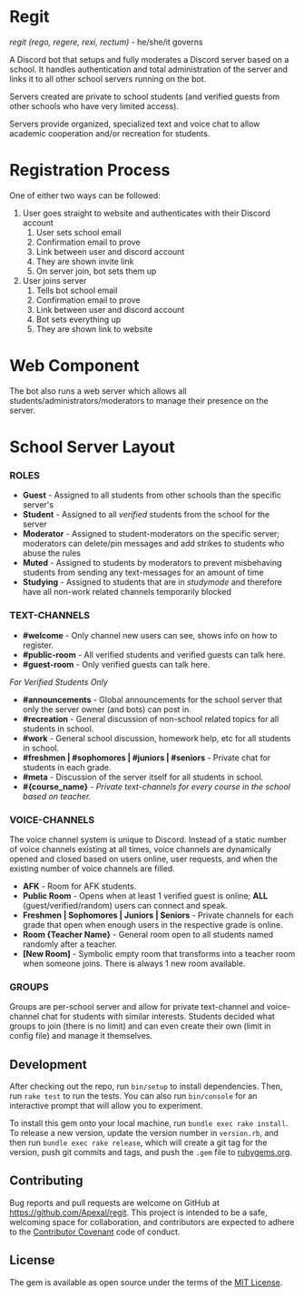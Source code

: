 # Regit
*regit (rego, regere, rexi, rectum)* - he/she/it governs

A Discord bot that setups and fully moderates a Discord server based on a school. It handles authentication and total administration of the server and links it to all other school servers
running on the bot.

Servers created are private to school students (and verified guests from other schools who have very limited access).

Servers provide organized, specialized text and voice chat to allow academic cooperation and/or recreation for students. 

# Registration Process
One of either two ways can be followed:
1. User goes straight to website and authenticates with their Discord account
    1. User sets school email
    2. Confirmation email to prove
    3. Link between user and discord account
    4. They are shown invite link
    5. On server join, bot sets them up
2. User joins server
    1. Tells bot school email
    2. Confirmation email to prove
    3. Link between user and discord account
    4. Bot sets everything up
    5. They are shown link to website

# Web Component
The bot also runs a web server which allows all students/administrators/moderators to manage their presence on the server.

# School Server Layout

### ROLES
- **Guest** - Assigned to all students from other schools than the specific server's
- **Student** - Assigned to all *verified* students from the school for the server
- **Moderator** - Assigned to student-moderators on the specific server; moderators can delete/pin messages and add strikes to students who abuse the rules
- **Muted** - Assigned to students by moderators to prevent misbehaving students from sending any text-messages for an amount of time
- **Studying** - Assigned to students that are in *studymode* and therefore have all non-work related channels temporarily blocked

### TEXT-CHANNELS
- **#welcome** - Only channel new users can see, shows info on how to register.
- **#public-room** - All verified students and verified guests can talk here.
- **#guest-room** - Only verified guests can talk here.

*For Verified Students Only*
- **#announcements** - Global announcements for the school server that only the server owner (and bots) can post in.
- **#recreation** - General discussion of non-school related topics for all students in school.
- **#work** - General school discussion, homework help, etc for all students in school.
- **#freshmen | #sophomores | #juniors | #seniors** - Private chat for students in each grade.
- **#meta** - Discussion of the server itself for all students in school.
- **#{course_name}** - *Private text-channels for every course in the school based on teacher.*

### VOICE-CHANNELS
The voice channel system is unique to Discord. Instead of a static number of voice channels existing at all times, voice channels are dynamically
opened and closed based on users online, user requests, and when the existing number of voice channels are filled.
- **AFK** - Room for AFK students.
- **Public Room** - Opens when at least 1 verified guest is online; **ALL** (guest/verified/random) users can connect and speak.
- **Freshmen | Sophomores | Juniors | Seniors** - Private channels for each grade that open when enough users in the respective grade is online.
- **Room {Teacher Name}** - General room open to all students named randomly after a teacher.
- **[New Room]** - Symbolic empty room that transforms into a teacher room when someone joins. There is always 1 new room available.

### GROUPS
Groups are per-school server and allow for private text-channel and voice-channel chat for students with similar interests. Students decided what groups to join (there is no limit) and can
even create their own (limit in config file) and manage it themselves.

## Development

After checking out the repo, run `bin/setup` to install dependencies. Then, run `rake test` to run the tests. You can also run `bin/console` for an interactive prompt that will allow you to experiment.

To install this gem onto your local machine, run `bundle exec rake install`. To release a new version, update the version number in `version.rb`, and then run `bundle exec rake release`, which will create a git tag for the version, push git commits and tags, and push the `.gem` file to [rubygems.org](https://rubygems.org).

## Contributing

Bug reports and pull requests are welcome on GitHub at https://github.com/Apexal/regit. This project is intended to be a safe, welcoming space for collaboration, and contributors are expected to adhere to the [Contributor Covenant](http://contributor-covenant.org) code of conduct.


## License

The gem is available as open source under the terms of the [MIT License](http://opensource.org/licenses/MIT).

